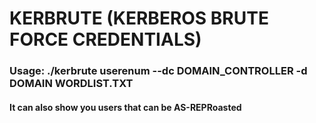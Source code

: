 # KERBRUTE (KERBEROS BRUTE FORCE CREDENTIALS)

### Usage: ./kerbrute userenum --dc DOMAIN_CONTROLLER -d DOMAIN WORDLIST.TXT

#### It can also show you users that can be AS-REPRoasted
